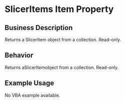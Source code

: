 # SlicerItems Item Property

## Business Description
Returns a SlicerItem object from a collection. Read-only.

## Behavior
Returns aSlicerItemobject from a collection. Read-only.

## Example Usage
No VBA example available.
